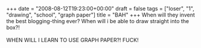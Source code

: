 +++
date = "2008-08-12T19:23:00+00:00"
draft = false
tags = ["loser", "1", "drawing", "school", "graph paper"]
title = "BAH"
+++
When will they invent the best blogging-thing ever? When will i be able to draw straight into the box?!<br/><br/>WHEN WILL I LEARN TO USE GRAPH PAPER?! FUCK!<div class="blogger-post-footer"><img width='1' height='1' src='https://blogger.googleusercontent.com/tracker/5693059957647979680-8153450150407437115?l=cosmiccowbell.blogspot.com' alt='' /></div>